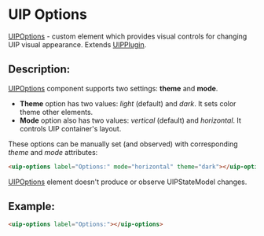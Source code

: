 # UIP Options

[UIPOptions](README.md) - custom element which provides visual controls for changing UIP visual appearance.
Extends [UIPPlugin](../core/README.md#uip-plugin).

## Description:

[UIPOptions](README.md) component supports two settings: **theme** and **mode**.

- **Theme** option has two values: *light* (default) and *dark*. It sets color theme other elements.
- **Mode** option also has two values: *vertical* (default) and *horizontal*. It controls UIP container's layout.

These options can be manually set (and observed) with corresponding *theme* and *mode* attributes:

```html
<uip-options label="Options:" mode="horizontal" theme="dark"></uip-options>
```

[UIPOptions](README.md) element doesn't produce or observe UIPStateModel changes.

## Example:
```html
<uip-options label="Options:"></uip-options>
```
